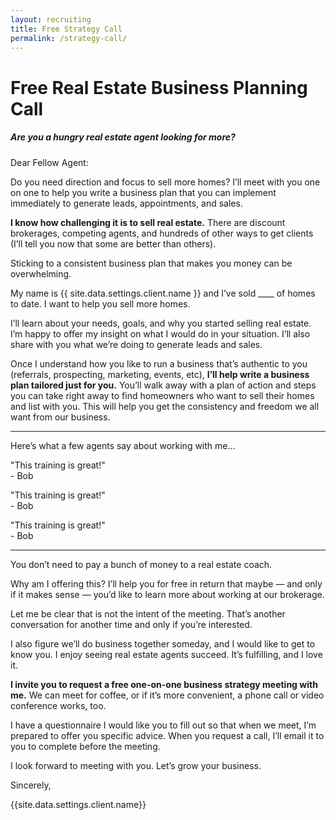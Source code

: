```yaml
---
layout: recruiting
title: Free Strategy Call
permalink: /strategy-call/
---
```


<div class="recruiting-page">
<h1 class="join-us">Free Real Estate Business Planning Call</h1>
<h5 class="join-us-subtitle">Are you a hungry real estate agent looking for more?</h5>

<p>Dear Fellow Agent:</p>

<p>Do you need direction and focus to sell more homes? I’ll meet with you one on one to help you write a business plan that you can implement immediately to generate leads, appointments, and sales. </p>

<p><strong>I know how challenging it is to sell real estate.</strong> There are discount brokerages, competing agents, and hundreds of other ways to get clients (I’ll tell you now that some are better than others).</p>

<p>Sticking to a consistent business plan that makes you money can be overwhelming.</p>

<p>My name is {{ site.data.settings.client.name }} and I’ve sold ____ of homes to date. I want to help you sell more homes.</p>

<p>I’ll learn about your needs, goals, and why you started selling real estate. I’m happy to offer my insight on what I would do in your situation. I’ll also share with you what we’re doing to generate leads and sales.</p>

<p>Once I understand how you like to run a business that’s authentic to you (referrals, prospecting, marketing, events, etc), <strong>I’ll help write a business plan tailored just for you.</strong> You’ll walk away with a plan of action and steps you can take right away to find homeowners who want to sell their homes and list with you. This will help you get the consistency and freedom we all want from our business.</p>


<hr>
<div class="qanda">
<p class="section-title">Here’s what a few agents say about working with me…</p>

<p><span class="quote">"This training is great!"</span><br>
<span class="author">- Bob</span></p>

<p><span class="quote">"This training is great!"</span><br>
<span class="author">- Bob</span></p>

<p><span class="quote">"This training is great!"</span><br>
<span class="author">- Bob</span></p>
</div>
<hr>

<p>You don’t need to pay a bunch of money to a real estate coach. </p>

<p>Why am I offering this? I’ll help you for free in return that maybe — and only if it makes sense — you’d like to learn more about working at our brokerage.</p>

<p>Let me be clear that is not the intent of the meeting. That’s another conversation for another time and only if you’re interested.</p>

<p>I also figure we’ll do business together someday, and I would like to get to know you. I enjoy seeing real estate agents succeed. It’s fulfilling, and I love it.</p>

<p><strong>I invite you to request a free one-on-one business strategy meeting with me.</strong> We can meet for coffee, or if it’s more convenient, a phone call or video conference works, too.</p>

<p>I have a questionnaire I would like you to fill out so that when we meet, I’m prepared to offer you specific advice. When you request a call, I’ll email it to you to complete before the meeting.</p>

<p>I look forward to meeting with you. Let’s grow your business.</p>

<p>Sincerely,</p>

<p>{{site.data.settings.client.name}}</p>


<div data-paperform-id="m86e6jlu"></div><script>(function() {var script = document.createElement('script'); script.src = "https://paperform.co/__embed.min.js"; document.body.appendChild(script); })()</script>

</div>
